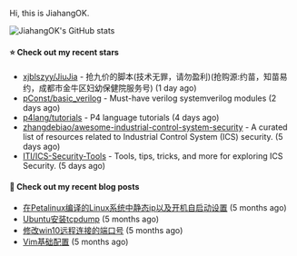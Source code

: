 Hi, this is JiahangOK.

![JiahangOK's GitHub stats](https://github-readme-stats.vercel.app/api?username=jiahangok&count_private=true)

#### ⭐ Check out my recent stars

- [xjblszyy/JiuJia](https://github.com/xjblszyy/JiuJia) - 抢九价的脚本(技术无罪，请勿盈利)(抢购源:约苗，知苗易约，成都市金牛区妇幼保健院服务号) (1 day ago)
- [pConst/basic_verilog](https://github.com/pConst/basic_verilog) - Must-have verilog systemverilog modules (2 days ago)
- [p4lang/tutorials](https://github.com/p4lang/tutorials) - P4 language tutorials (4 days ago)
- [zhangdebiao/awesome-industrial-control-system-security](https://github.com/zhangdebiao/awesome-industrial-control-system-security) - A curated list of resources related to Industrial Control System (ICS) security. (5 days ago)
- [ITI/ICS-Security-Tools](https://github.com/ITI/ICS-Security-Tools) - Tools, tips, tricks, and more for exploring ICS Security. (5 days ago)

#### 📜 Check out my recent blog posts

- [在Petalinux编译的Linux系统中静态ip以及开机自启动设置](http://jiahangok.github.io/2021/12/05/Petalinux%E7%BC%96%E8%AF%91%E7%9A%84Linux%E7%B3%BB%E7%BB%9F%E4%B8%AD%E9%9D%99%E6%80%81ip%E4%BB%A5%E5%8F%8A%E5%BC%80%E6%9C%BA%E8%87%AA%E5%90%AF%E5%8A%A8%E8%AE%BE%E7%BD%AE/) (5 months ago)
- [Ubuntu安装tcpdump](http://jiahangok.github.io/2021/12/04/Ubuntu%E5%AE%89%E8%A3%85tcpdump/) (5 months ago)
- [修改win10远程连接的端口号](http://jiahangok.github.io/2021/12/03/%E4%BF%AE%E6%94%B9win10%E8%BF%9C%E7%A8%8B%E8%BF%9E%E6%8E%A5%E7%9A%84%E7%AB%AF%E5%8F%A3%E5%8F%B7/) (5 months ago)
- [Vim基础配置](http://jiahangok.github.io/2021/12/03/Vim%E5%9F%BA%E7%A1%80%E9%85%8D%E7%BD%AE/) (5 months ago)